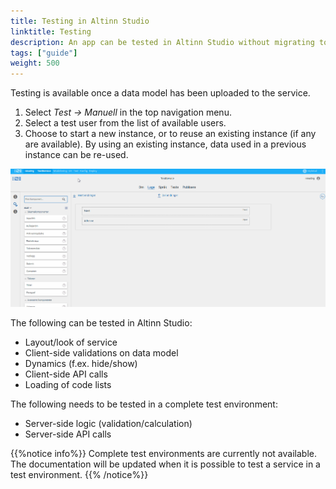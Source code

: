 ```yaml
---
title: Testing in Altinn Studio
linktitle: Testing
description: An app can be tested in Altinn Studio without migrating to a test environment. This is a way to check that the app looks and behaves as expected. 
tags: ["guide"]
weight: 500
---
```


Testing is available once a data model has been uploaded to the service. 

1. Select _Test -> Manuell_ in the top navigation menu. 
2. Select a test user from the list of available users.
3. Choose to start a new instance, or to reuse an existing instance (if any are available).
   By using an existing instance, data used in a previous instance can be re-used.

![Test en app i Altinn Studio](runtime-test.gif "Test en app i Altinn Studio")

The following can be tested in Altinn Studio:

- Layout/look of service
- Client-side validations on data model
- Dynamics (f.ex. hide/show)
- Client-side API calls
- Loading of code lists

The following needs to be tested in a complete test environment:

- Server-side logic (validation/calculation)
- Server-side API calls

{{%notice info%}}
Complete test environments are currently not available. The documentation will be updated when it is possible to test a service in a test environment.
{{% /notice%}}


